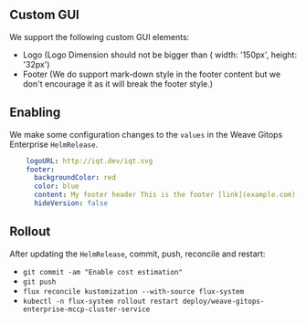 ## Custom GUI 
We support the following custom GUI elements:
- Logo (Logo Dimension should not be bigger than ( width: '150px', height: '32px')
- Footer (We do support mark-down style in the footer content but we don't encourage it as it will break the footer style.)

## Enabling

We make some configuration changes to the `values` in the Weave Gitops Enterprise `HelmRelease`.

```yaml
    logoURL: http://iqt.dev/iqt.svg
    footer:
      backgroundColor: red
      color: blue
      content: My footer header This is the footer [link](example.com)
      hideVersion: false
```

## Rollout

After updating the `HelmRelease`, commit, push, reconcile and restart:

- `git commit -am "Enable cost estimation"`
- `git push`
- `flux reconcile kustomization --with-source flux-system`
- `kubectl -n flux-system rollout restart deploy/weave-gitops-enterprise-mccp-cluster-service`
